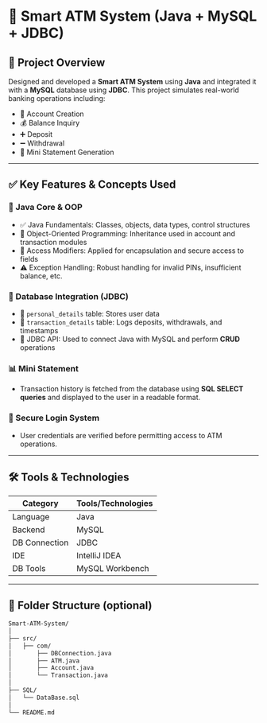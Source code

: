 # 🚀 Smart ATM System (Java + MySQL + JDBC)

## 📌 Project Overview
Designed and developed a **Smart ATM System** using **Java** and integrated it with a **MySQL** database using **JDBC**. This project simulates real-world banking operations including:
- 🏦 Account Creation
- 💰 Balance Inquiry
- ➕ Deposit
- ➖ Withdrawal
- 📄 Mini Statement Generation

---

## ✅ Key Features & Concepts Used

### 🧠 Java Core & OOP
- ✅ Java Fundamentals: Classes, objects, data types, control structures
- 🧩 Object-Oriented Programming: Inheritance used in account and transaction modules
- 🔐 Access Modifiers: Applied for encapsulation and secure access to fields
- ⚠️ Exception Handling: Robust handling for invalid PINs, insufficient balance, etc.

### 💾 Database Integration (JDBC)
- 📂 `personal_details` table: Stores user data
- 📂 `transaction_details` table: Logs deposits, withdrawals, and timestamps
- 🔗 JDBC API: Used to connect Java with MySQL and perform **CRUD** operations

### 📊 Mini Statement
- Transaction history is fetched from the database using **SQL SELECT queries** and displayed to the user in a readable format.

### 🔑 Secure Login System
- User credentials are verified before permitting access to ATM operations.

---

## 🛠 Tools & Technologies

| Category        | Tools/Technologies               |
|----------------|----------------------------------|
| Language        | Java                             |
| Backend         | MySQL                            |
| DB Connection   | JDBC                             |
| IDE             | IntelliJ IDEA                    |
| DB Tools        | MySQL Workbench                  |

---


## 📂 Folder Structure (optional)
```bash
Smart-ATM-System/
│
├── src/
│   ├── com/
│       ├── DBConnection.java
│       ├── ATM.java
│       ├── Account.java
│       └── Transaction.java
│
├── SQL/
│   └── DataBase.sql
│
└── README.md
